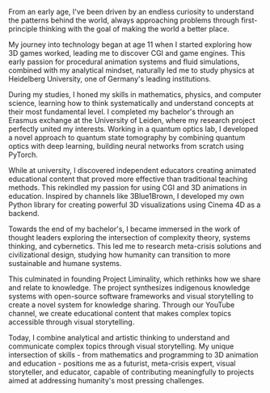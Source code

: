 From an early age, I've been driven by an endless curiosity to understand the patterns behind the world, always approaching problems through first-principle thinking with the goal of making the world a better place.

My journey into technology began at age 11 when I started exploring how 3D games worked, leading me to discover CGI and game engines. This early passion for procedural animation systems and fluid simulations, combined with my analytical mindset, naturally led me to study physics at Heidelberg University, one of Germany's leading institutions.

During my studies, I honed my skills in mathematics, physics, and computer science, learning how to think systematically and understand concepts at their most fundamental level. I completed my bachelor's through an Erasmus exchange at the University of Leiden, where my research project perfectly united my interests. Working in a quantum optics lab, I developed a novel approach to quantum state tomography by combining quantum optics with deep learning, building neural networks from scratch using PyTorch.

While at university, I discovered independent educators creating animated educational content that proved more effective than traditional teaching methods. This rekindled my passion for using CGI and 3D animations in education. Inspired by channels like 3Blue1Brown, I developed my own Python library for creating powerful 3D visualizations using Cinema 4D as a backend.

Towards the end of my bachelor's, I became immersed in the work of thought leaders exploring the intersection of complexity theory, systems thinking, and cybernetics. This led me to research meta-crisis solutions and civilizational design, studying how humanity can transition to more sustainable and humane systems.

This culminated in founding Project Liminality, which rethinks how we share and relate to knowledge. The project synthesizes indigenous knowledge systems with open-source software frameworks and visual storytelling to create a novel system for knowledge sharing. Through our YouTube channel, we create educational content that makes complex topics accessible through visual storytelling.

Today, I combine analytical and artistic thinking to understand and communicate complex topics through visual storytelling. My unique intersection of skills - from mathematics and programming to 3D animation and education - positions me as a futurist, meta-crisis expert, visual storyteller, and educator, capable of contributing meaningfully to projects aimed at addressing humanity's most pressing challenges.

